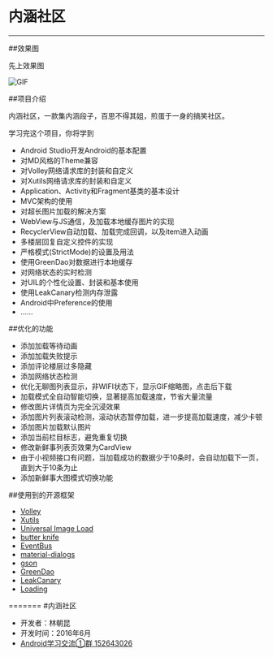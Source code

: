 # 内涵社区

---

##效果图

先上效果图

![GIF](https://github.com/lchaokun/NeiHanSheQu/blob/chaokun/images/neihanshequ.gif)

##项目介绍

内涵社区，一款集内涵段子，百思不得其姐，煎蛋于一身的搞笑社区。

学习完这个项目，你将学到

- Android Studio开发Android的基本配置
- 对MD风格的Theme兼容
- 对Volley网络请求库的封装和自定义
- 对Xutils网络请求库的封装和自定义
- Application、Activity和Fragment基类的基本设计
- MVC架构的使用
- 对超长图片加载的解决方案
- WebView与JS通信，及加载本地缓存图片的实现
- RecyclerView自动加载、加载完成回调，以及item进入动画
- 多楼层回复自定义控件的实现
- 严格模式(StrictMode)的设置及用法
- 使用GreenDao对数据进行本地缓存
- 对网络状态的实时检测
- 对UIL的个性化设置、封装和基本使用
- 使用LeakCanary检测内存泄露
- Android中Preference的使用
- ......


##优化的功能

- 添加加载等待动画
- 添加加载失败提示
- 添加评论楼层过多隐藏
- 添加网络状态检测
- 优化无聊图列表显示，非WIFI状态下，显示GIF缩略图，点击后下载
- 加载模式全自动智能切换，显著提高加载速度，节省大量流量
- 修改图片详情页为完全沉浸效果
- 添加图片列表滚动检测，滚动状态暂停加载，进一步提高加载速度，减少卡顿
- 添加图片加载默认图片
- 添加当前栏目标志，避免重复切换
- 修改新鲜事列表页效果为CardView
- 由于小视频接口有问题，当加载成功的数据少于10条时，会自动加载下一页，直到大于10条为止
- 添加新鲜事大图模式切换功能



##使用到的开源框架

- [Volley](https://android.googlesource.com/platform/frameworks/volley)
- [Xutils](https://github.com/wyouflf/xUtils)
- [Universal Image Load](https://github.com/nostra13/Android-Universal-Image-Loader)
- [butter knife](https://github.com/JakeWharton/butterknife)
- [EventBus](https://github.com/greenrobot/EventBus)
- [material-dialogs](https://github.com/afollestad/material-dialogs)
- [gson](https://code.google.com/p/google-gson/)
- [GreenDao](http://greendao-orm.com/)
- [LeakCanary](https://github.com/square/leakcanary)
- [Loading](https://github.com/yankai-victor/Loading)

=======
#内涵社区
- 开发者：林朝昆
- 开发时间：2016年6月
- [Android学习交流①群 152643026](http://shang.qq.com/wpa/qunwpa?idkey=246fc84ce77d73d184da47a458fdabf0b1cf732af62421838de5eb25b742d992)
